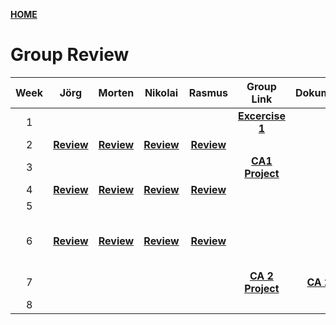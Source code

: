 [**HOME**](index.md)



# Group Review


| Week  | Jörg | Morten | Nikolai | Rasmus |  Group Link | Dokumentation|  QA  |
|:----: |:----:|:------:|:-------:|:------:|:-----------:|:------------:|:----:|
|   1   |      |        |         |        |<a href="https://docs.google.com/document/d/1rLwf_K6mjhG_w0M2ShIjpAX_oaexI8qpa7Aco9l9KDw/edit?usp=sharing" target="_blank">**Excercise 1**</a>  | | |
|   2   |<a href="https://www.joergoertel.com/week2/" target="_blank">**Review**</a>|<a href="https://www.mortenfeldtstudent.dk/SP2/index.html" target="_blank">**Review**</a>|<a href="http://techjahn.dk/NetworkWeek" target="_blank">**Review**</a>|<a href="https://rasmusporse.dk/NetworkAssignment/" target="_blank">**Review**</a>| |||
|   3   |     |        |         |        |<a href="https://techjahn.dk/CA1/" target="_blank">**CA1 Project**</a> |||
|   4   |<a href="https://www.joergoertel.com/ca2/" target="_blank">**Review**</a>|<a href="https://www.mortenfeldtstudent.dk/SP3/" target="_blank">**Review**</a>|<a href="https://techjahn.dk/SP3/" target="_blank">**Review**</a>|<a href="https://github.com/RPorse/TrialExamJPA" target="_blank">**Review**</a>| |||
|5| | | | | |||
|6|[**Review**](groupreviewWeek6.md)|[**Review**](groupreviewWeek6.md)|[**Review**](groupreviewWeek6.md)|[**Review**](groupreviewWeek6.md)|  ||[**QA for week 6**](wee6Questions.md)|
|7||||| [**CA 2 Project**](ca2.md) |<a href="https://docs.google.com/document/d/1N8gNPhAxuV0p3r3Mmluhbf-ZhQOLApIpVIpDofZ65lc/edit?usp=sharing" target="_blank">**CA 2 Doku**</a> ||
|8||||| |||

